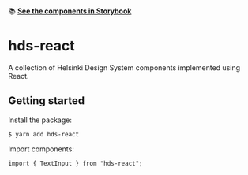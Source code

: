 :books: [**See the components in Storybook**](https://city-of-helsinki.github.io/helsinki-design-system/storybook/)

# hds-react

A collection of Helsinki Design System components implemented using React.

## Getting started

Install the package:

```
$ yarn add hds-react
```

Import components:

```
import { TextInput } from "hds-react";
```
